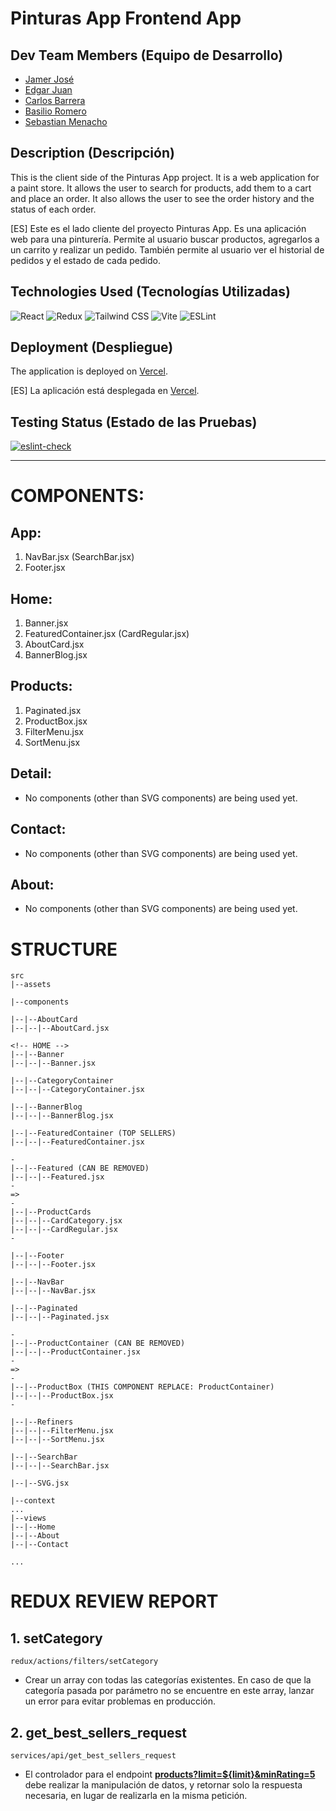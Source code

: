 # Pinturas App Frontend App

## Dev Team Members (Equipo de Desarrollo)

- [Jamer José](https://github.com/jamerrq)
- [Edgar Juan](https://github.com/ejguercio)
- [Carlos Barrera](https://github.com/CBarreraB)
- [Basilio Romero](https://github.com/bachiromero)
- [Sebastian Menacho](https://github.com/Squiffles)
## Description (Descripción)

This is the client side of the Pinturas App project. It is a web application for
a paint store. It allows the user to search for products, add them to a cart and
place an order. It also allows the user to see the order history and the status
of each order.

[ES] Este es el lado cliente del proyecto Pinturas App. Es una aplicación web
para una pinturería. Permite al usuario buscar productos, agregarlos a un
carrito y realizar un pedido. También permite al usuario ver el historial de
pedidos y el estado de cada pedido.

## Technologies Used (Tecnologías Utilizadas)

![React](https://img.shields.io/badge/-React-000000?style=flat&logo=react)
![Redux](https://img.shields.io/badge/-Redux-000000?style=flat&logo=redux)
![Tailwind
CSS](https://img.shields.io/badge/-Tailwind%20CSS-000000?style=flat&logo=tailwind-css)
![Vite](https://img.shields.io/badge/-Vite-000000?style=flat&logo=vite)
![ESLint](https://img.shields.io/badge/-ESLint-000000?style=flat&logo=eslint)

## Deployment (Despliegue)

The application is deployed on [Vercel](https://vercel.com/).

[ES] La aplicación está desplegada en [Vercel](https://vercel.com/).

## Testing Status (Estado de las Pruebas)

[![eslint-check](https://github.com/Ide-Pinturerias/pinturas-app-front/actions/workflows/eslint.yml/badge.svg)](https://github.com/Ide-Pinturerias/pinturas-app-front/actions/workflows/eslint.yml)


---

# COMPONENTS:

## App:

1. NavBar.jsx (SearchBar.jsx)
2. Footer.jsx

## Home:

1. Banner.jsx
2. FeaturedContainer.jsx (CardRegular.jsx)
3. AboutCard.jsx
4. BannerBlog.jsx

## Products:

1. Paginated.jsx
2. ProductBox.jsx
3. FilterMenu.jsx
4. SortMenu.jsx

## Detail:

- No components (other than SVG components) are being used yet.

## Contact:

- No components (other than SVG components) are being used yet.

## About:

- No components (other than SVG components) are being used yet.

# STRUCTURE

```
src
|--assets

|--components

|--|--AboutCard
|--|--|--AboutCard.jsx

<!-- HOME -->
|--|--Banner
|--|--|--Banner.jsx

|--|--CategoryContainer
|--|--|--CategoryContainer.jsx

|--|--BannerBlog
|--|--|--BannerBlog.jsx

|--|--FeaturedContainer (TOP SELLERS) 
|--|--|--FeaturedContainer.jsx

-
|--|--Featured (CAN BE REMOVED)
|--|--|--Featured.jsx
-
=>
-
|--|--ProductCards
|--|--|--CardCategory.jsx
|--|--|--CardRegular.jsx
-

|--|--Footer
|--|--|--Footer.jsx

|--|--NavBar
|--|--|--NavBar.jsx

|--|--Paginated
|--|--|--Paginated.jsx

-
|--|--ProductContainer (CAN BE REMOVED)
|--|--|--ProductContainer.jsx
-
=> 
-
|--|--ProductBox (THIS COMPONENT REPLACE: ProductContainer)
|--|--|--ProductBox.jsx
-

|--|--Refiners
|--|--|--FilterMenu.jsx
|--|--|--SortMenu.jsx

|--|--SearchBar
|--|--|--SearchBar.jsx

|--|--SVG.jsx

|--context
...
|--views
|--|--Home
|--|--About
|--|--Contact

...
```

# REDUX REVIEW REPORT

##  1. setCategory

```
redux/actions/filters/setCategory
```

- Crear un array con todas las categorías existentes. En caso de que la categoría pasada por parámetro no se encuentre en este array, lanzar un error para evitar problemas en producción.

## 2. get_best_sellers_request

```
services/api/get_best_sellers_request
```

- El controlador para el endpoint <u>**products?limit=${limit}&minRating=5**</u> debe realizar la manipulación de datos, y retornar solo la respuesta necesaria, en lugar de realizarla en la misma petición.